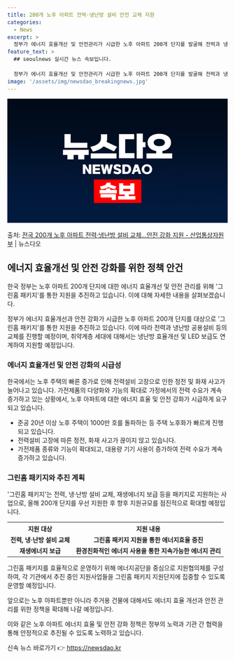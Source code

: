```yaml
---
title: 200개 노후 아파트 전력·냉난방 설비 안전 교체 지원
categories:
  - News
excerpt: >
  정부가 에너지 효율개선 및 안전관리가 시급한 노후 아파트 200개 단지를 발굴해 전력과 냉난방 공용설비 등 …
feature_text: >
  ## seoulnews 실시간 뉴스 속보입니다.

  정부가 에너지 효율개선 및 안전관리가 시급한 노후 아파트 200개 단지를 발굴해 전력과 냉난방 공용설비 등 …
image: '/assets/img/newsdao_breakingnews.jpg'
---
```


![뉴스다오 속보](/assets/img/newsdao_breakingnews.jpg)

<p>출처: <a href="https://newsdao.kr/3753" rel="dofollow">전국 200개 노후 아파트 전력·냉난방 설비 교체…안전 강화 지원 - 산업통상자원부</a> | 뉴스다오</p>

<h2 data-ke-size="size26">에너지 효율개선 및 안전 강화를 위한 정책 안건</h2>
한국 정부는 노후 아파트 200개 단지에 대한 에너지 효율개선 및 안전 관리를 위해 '그린홈 패키지'를 통한 지원을 추진하고 있습니다. 이에 대해 자세한 내용을 살펴보겠습니다.

<p data-ke-size="size16">정부가 에너지 효율개선과 안전 강화가 시급한 노후 아파트 200개 단지를 대상으로 '그린홈 패키지'를 통한 지원을 추진하고 있습니다. 이에 따라 전력과 냉난방 공용설비 등의 교체를 진행할 예정이며, 취약계층 세대에 대해서는 냉난방 효율개선 및 LED 보급도 연계하여 지원할 예정입니다.</p>

<h3 data-ke-size="size24">에너지 효율개선 및 안전 강화의 시급성</h3>
한국에서는 노후 주택의 빠른 증가로 인해 전력설비 고장으로 인한 정전 및 화재 사고가 늘어나고 있습니다. 가전제품의 다양화와 기능의 확대로 가정에서의 전력 수요가 계속 증가하고 있는 상황에서, 노후 아파트에 대한 에너지 효율 및 안전 강화가 시급하게 요구되고 있습니다.

<ul>
  <li>준공 20년 이상 노후 주택이 1000만 호를 돌파하는 등 주택 노후화가 빠르게 진행되고 있습니다.</li>
  <li>전력설비 고장에 따른 정전, 화재 사고가 끊이지 않고 있습니다.</li>
  <li>가전제품 종류와 기능이 확대되고, 대용량 기기 사용이 증가하여 전력 수요가 계속 증가하고 있습니다.</li>
</ul>

<h3 data-ke-size="size24">그린홈 패키지와 추진 계획</h3>
'그린홈 패키지'는 전력, 냉·난방 설비 교체, 재생에너지 보급 등을 패키지로 지원하는 사업으로, 올해 200개 단지를 우선 지원한 후 향후 지원규모를 점진적으로 확대할 예정입니다.

<table>
  <tr>
    <th>지원 대상</th>
    <th>지원 내용</th>
  </tr>
  <tr>
    <td style="text-align: center; height: 17px;"><b>전력, 냉·난방 설비 교체</b></td>
    <td style="text-align: center; height: 17px;"><b>그린홈 패키지 지원을 통한 에너지효율 증진</b></td>
  </tr>
  <tr>
    <td style="text-align: center; height: 17px;"><b>재생에너지 보급</b></td>
    <td style="text-align: center; height: 17px;"><b>환경친화적인 에너지 사용을 통한 지속가능한 에너지 관리</b></td>
  </tr>
</table>

그린홈 패키지를 효율적으로 운영하기 위해 에너지공단을 중심으로 지원협의체를 구성하여, 각 기관에서 추진 중인 지원사업들을 그린홈 패키지 지원단지에 집중할 수 있도록 운영할 예정입니다.

<p data-ke-size="size16">앞으로는 노후 아파트뿐만 아니라 주거용 건물에 대해서도 에너지 효율 개선과 안전 관리를 위한 정책을 확대해 나갈 예정입니다.</p>

이와 같은 노후 아파트 에너지 효율 및 안전 강화 정책은 정부의 노력과 기관 간 협력을 통해 안정적으로 추진될 수 있도록 노력하고 있습니다. 

신속 뉴스 바로가기 👉 <a href="https://newsdao.kr" rel="dofollow">https://newsdao.kr</a>


